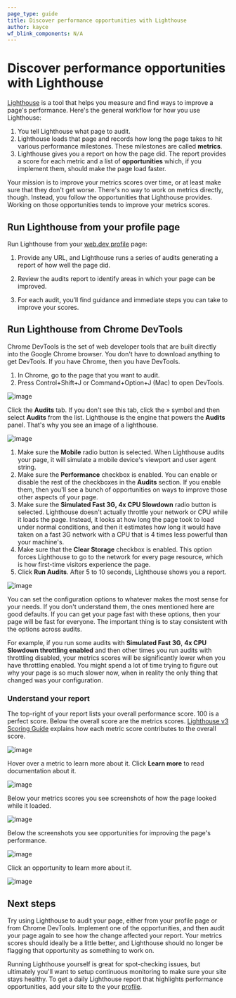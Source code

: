 ```yaml
---
page_type: guide
title: Discover performance opportunities with Lighthouse
author: kayce
wf_blink_components: N/A
---
```


# Discover performance opportunities with Lighthouse

[Lighthouse](https://developers.google.com/web/tools/lighthouse/) is a tool that
helps you measure and find ways to improve a page's performance. Here's the
general workflow for how you use Lighthouse:

1. You tell Lighthouse what page to audit.
1. Lighthouse loads that page and records how long the page takes to hit
    various performance milestones. These milestones are called **metrics**.  
1. Lighthouse gives you a report on how the page did. The report provides a
    score for each metric and a list of **opportunities** which, if you implement
    them, should make the page load faster.

Your mission is to improve your metrics scores over time, or at least make sure
that they don't get worse. There's no way to work on metrics directly, though.
Instead, you follow the opportunities that Lighthouse provides. Working on those
opportunities tends to improve your metrics scores.

## Run Lighthouse from your profile page

Run Lighthouse from your [web.dev profile](../profile.html) page:

1. Provide any URL, and Lighthouse runs a series of audits generating a report of how well the page did.

1. Review the audits report to identify areas in which your page can be improved.

1. For each audit, you’ll find guidance and immediate steps you can take to improve your scores.

## Run Lighthouse from Chrome DevTools

Chrome DevTools is the set of web developer tools that are built directly into
the Google Chrome browser. You don't have to download anything to get DevTools.
If you have Chrome, then you have DevTools.

1. In Chrome, go to the page that you want to audit.
1. Press Control+Shift+J or Command+Option+J (Mac) to open DevTools.

![image](./discover-performance-opportunities-with-lighthouse-1.png)

Click the **Audits** tab. If you don't see this tab, click the &raquo; symbol
and then select **Audits** from the list. Lighthouse is the
engine that powers the **Audits** panel. That's why you see an image of a
lighthouse.

![image](./discover-performance-opportunities-with-lighthouse-2.png)

1. Make sure the **Mobile** radio button is selected. When Lighthouse
    audits your page, it will simulate a mobile device's viewport and user
    agent string.
1. Make sure the **Performance** checkbox is enabled. You can enable or
    disable the rest of the checkboxes in the **Audits** section. If you enable
    them, then you'll see a bunch of opportunities on ways to improve those
    other aspects of your page.
1. Make sure the **Simulated Fast 3G, 4x CPU Slowdown** radio button is
    selected. Lighthouse doesn't actually throttle your network or CPU while it
    loads the page. Instead, it looks at how long the page took to load under
    normal conditions, and then it estimates how long it would have taken on a
    fast 3G network with a CPU that is 4 times less powerful than your machine's.
1. Make sure that the **Clear Storage** checkbox is enabled. This option
    forces Lighthouse to go to the network for every page resource, which is
    how first-time visitors experience the page.
1. Click **Run Audits**. After 5 to 10 seconds, Lighthouse shows you a report.

![image](./discover-performance-opportunities-with-lighthouse-3.png)

<div class="aside note">
You can set the configuration options to whatever makes the most sense for
your needs. If you don't understand them, the ones mentioned here are good
defaults. If you can get your page fast with these options, then your page will
be fast for everyone. The important thing is to stay consistent with the options
across audits.
</div>

For example, if you run some audits with **Simulated Fast 3G**, **4x CPU Slowdown
throttling enabled** and then other times you run audits with throttling
disabled, your metrics scores will be significantly lower when you have
throttling enabled. You might spend a lot of time trying to figure out why your
page is so much slower now, when in reality the only thing that changed was your
configuration.

### Understand your report

The top-right of your report lists your overall performance score. 100 is a
perfect score. Below the overall score are the metrics scores.
[Lighthouse v3 Scoring Guide](https://developers.google.com/web/tools/lighthouse/v3/scoring)
explains how each metric score contributes to the overall score.

![image](./discover-performance-opportunities-with-lighthouse-4.png)

Hover over a metric to learn more about it. Click **Learn more** to read
documentation about it.

![image](./discover-performance-opportunities-with-lighthouse-5.png)

Below your metrics scores you see screenshots of how the page looked while it
loaded.

![image](./discover-performance-opportunities-with-lighthouse-6.png)

Below the screenshots you see opportunities for improving the page's
performance.

![image](./discover-performance-opportunities-with-lighthouse-7.png)

Click an opportunity to learn more about it.

![image](./discover-performance-opportunities-with-lighthouse-8.png)

## Next steps

Try using Lighthouse to audit your page, either from your profile page or from Chrome DevTools. Implement one of the
opportunities, and then audit your page again to see how the change affected
your report. Your metrics scores should ideally be a little better, and
Lighthouse should no longer be flagging that opportunity as something to work
on.

Running Lighthouse yourself is great for spot-checking issues, but ultimately you'll want to setup continuous monitoring to make sure your site stays healthy. To get a daily Lighthouse report that highlights performance opportunities, add your site to the your [profile](../profile.html).
